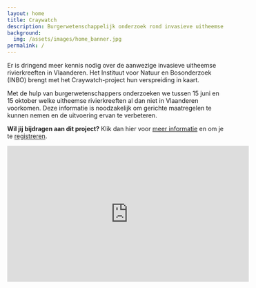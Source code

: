 ```yaml
---
layout: home
title: Craywatch
description: Burgerwetenschappelijk onderzoek rond invasieve uitheemse rivierkreeften in Vlaanderen
background:
  img: /assets/images/home_banner.jpg
permalink: /
---
```


Er is dringend meer kennis nodig over de aanwezige invasieve uitheemse rivierkreeften in Vlaanderen. Het Instituut voor Natuur en Bosonderzoek (INBO) brengt met het Craywatch-project hun verspreiding in kaart. 

Met de hulp van burgerwetenschappers onderzoeken we tussen 15 juni en 15 oktober welke uitheemse rivierkreeften al dan niet in Vlaanderen voorkomen. Deze informatie is noodzakelijk om gerichte maatregelen te kunnen nemen en de uitvoering ervan te verbeteren. 

**Wil jij bijdragen aan dit project?** Klik dan hier voor [meer informatie](/instructies/) en om je te [registreren](/aanmelden/). 

<iframe width="560" height="315" src="https://www.youtube.com/embed/HLrcF50qh2A?si=6s2r-_ormNOWUAnS" title="YouTube video player" frameborder="0" allow="accelerometer; autoplay; clipboard-write; encrypted-media; gyroscope; picture-in-picture; web-share" referrerpolicy="strict-origin-when-cross-origin" allowfullscreen></iframe>

